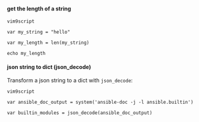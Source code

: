 #### get the length of a string

```
vim9script

var my_string = "hello"

var my_length = len(my_string)

echo my_length
```

#### json string to dict (json_decode)

Transform a json string to a dict with `json_decode`:
```
vim9script

var ansible_doc_output = system('ansible-doc -j -l ansible.builtin')

var builtin_modules = json_decode(ansible_doc_output)
```
